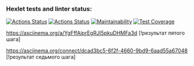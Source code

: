 ### Hexlet tests and linter status:
[![Actions Status](https://github.com/DaniyarMashayev/java-project-71/actions/workflows/hexlet-check.yml/badge.svg)](https://github.com/DaniyarMashayev/java-project-71/actions)
[![Actions Status](https://github.com/DaniyarMashayev/java-project-71/actions/workflows/main.yml/badge.svg)](https://github.com/DaniyarMashayev/java-project-71/actions)
[![Maintainability](https://api.codeclimate.com/v1/badges/b98d07ff9c959859938e/maintainability)](https://codeclimate.com/github/DaniyarMashayev/java-project-71/maintainability)
[![Test Coverage](https://api.codeclimate.com/v1/badges/b98d07ff9c959859938e/test_coverage)](https://codeclimate.com/github/DaniyarMashayev/java-project-71/test_coverage)


https://asciinema.org/a/YgFffAiprEgRJI5pkuDHMFa3d                                   [!результат пятого шага]

https://asciinema.org/connect/dcad3bc5-6f2f-4660-9bd9-6aad55a67048                  [!результат седьмого шага]